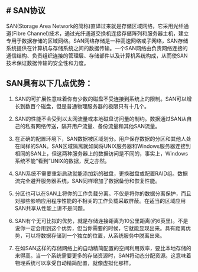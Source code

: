 ## # SAN协议

SAN(Storage Area Network的简称)直译过来就是存储区域网络，它采用光纤通道(Fibre Channel)技术，通过光纤通道交换机连接存储阵列和服务器主机，建立专用于数据存储的区域网络。SAN网络存储是一种高速网络或子网络，SAN存储系统提供在计算机与存储系统之间的数据传输。一个SAN网络由负责网络连接的通信结构、负责组织连接的管理层、存储部件以及计算机系统构成，从而使SAN技术保证数据传输的安全性和力度。

## SAN具有以下几点优势：

1. SAN的可扩展性意味着你有少数的磁盘不受连接到系统上的限制。SAN可以增长到数百个磁盘，但是普通物理服务器的极限只有十几个。

2. SAN的性能不会受到以太网流量或本地磁盘访问量的制约。数据通过SAN从自己的私有网络传送，隔开用户流量、备份流量和其他SAN流量。

3. 在正确的配置环境下，SAN数据被区域划分。用户保存数据的分区和其他人处在同样的SAN。SAN区域隔离就如同将UNIX服务器和Windows服务器连接到相同的SAN上，但这两种服务器上的数据访问是不同的，事实上，Windows系统不能“看到”UNIX的数据，反之亦然。

4. SAN系统不需要重新启动就能添加新的磁盘，更换磁盘或配置RAID组。数据流完全避开服务器系统，SAN同样增加了数据备份和恢复性能。

5. 分区也可以在SAN上将你的工作负载分离。不仅是将你的数据分离保护，而且对那些影响应用程序性能的不相关的工作负载采取屏蔽。在适当的区域应用SAN共享从性能上讲不是问题。

6. SAN有个无可比拟的优势，就是存储连接距离为10公里距离(约6英里)。不是说你一定会用到这个优势，但当你需要的时候，它就能显现出来。具有距离优势，可以将数据存储到一个独立的位置，从系统服务中脱离出来。

7. 在如SAN这样的存储网络上的自动精简配置的空间利用效率，要比本地存储的来得高。当一个系统需要更多的存储资源时，SAN将动态分配资源。这意味着物理系统可以享受自动精简配置，就像虚拟化那样。